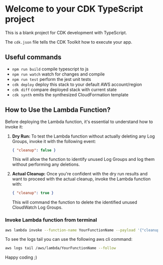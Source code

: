 # Welcome to your CDK TypeScript project

This is a blank project for CDK development with TypeScript.

The `cdk.json` file tells the CDK Toolkit how to execute your app.

## Useful commands

* `npm run build`   compile typescript to js
* `npm run watch`   watch for changes and compile
* `npm run test`    perform the jest unit tests
* `cdk deploy`      deploy this stack to your default AWS account/region
* `cdk diff`        compare deployed stack with current state
* `cdk synth`       emits the synthesized CloudFormation template

## **How to Use the Lambda Function?**

Before deploying the Lambda function, it's essential to understand how to invoke it:

1. **Dry Run:** To test the Lambda function without actually deleting any Log Groups, invoke it with the following event:
   ```json
   { "cleanup": false }
   ```
   This will allow the function to identify unused Log Groups and log them without performing any deletions.

2. **Actual Cleanup:** Once you're confident with the dry run results and want to proceed with the actual cleanup, invoke the Lambda function with:
   ```json
   { "cleanup": true }
   ```
   This will command the function to delete the identified unused CloudWatch Log Groups.

### Invoke Lambda function from terminal

```sh
aws lambda invoke --function-name YourFunctionName --payload '{"cleanup": false}' outputfile.txt
```

To see the logs tail you can use the following aws cli command:

```sh
aws logs tail /aws/lambda/YourFunctionName --follow
```

Happy coding ;)
